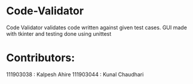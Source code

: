 # Code-Validator

Code Validator validates code written against given test cases. GUI made with tkinter and testing done using unittest

# Contributors:

111903038 : Kalpesh Ahire
111903044 : Kunal Chaudhari
